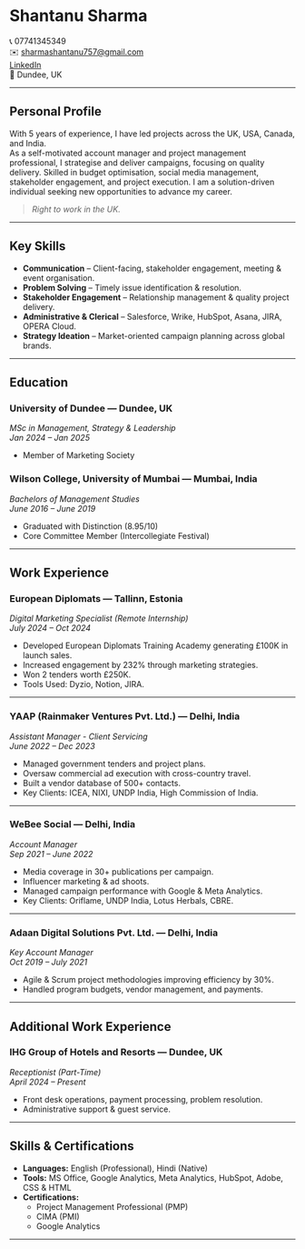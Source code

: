 # Shantanu Sharma

📞 07741345349  
✉️ sharmashantanu757@gmail.com  
[LinkedIn](https://www.linkedin.com/in/sharma-shantanu)  
📍 Dundee, UK  

---

## Personal Profile

With 5 years of experience, I have led projects across the UK, USA, Canada, and India.  
As a self-motivated account manager and project management professional, I strategise and deliver campaigns, focusing on quality delivery. Skilled in budget optimisation, social media management, stakeholder engagement, and project execution. I am a solution-driven individual seeking new opportunities to advance my career.  

> *Right to work in the UK.*

---

## Key Skills

- **Communication** – Client-facing, stakeholder engagement, meeting & event organisation.  
- **Problem Solving** – Timely issue identification & resolution.  
- **Stakeholder Engagement** – Relationship management & quality project delivery.  
- **Administrative & Clerical** – Salesforce, Wrike, HubSpot, Asana, JIRA, OPERA Cloud.  
- **Strategy Ideation** – Market-oriented campaign planning across global brands.

---

## Education

### University of Dundee — Dundee, UK  
*MSc in Management, Strategy & Leadership*  
*Jan 2024 – Jan 2025*  
- Member of Marketing Society  

### Wilson College, University of Mumbai — Mumbai, India  
*Bachelors of Management Studies*  
*June 2016 – June 2019*  
- Graduated with Distinction (8.95/10)  
- Core Committee Member (Intercollegiate Festival)

---

## Work Experience

### European Diplomats — Tallinn, Estonia  
*Digital Marketing Specialist (Remote Internship)*  
*July 2024 – Oct 2024*  

- Developed European Diplomats Training Academy generating £100K in launch sales.  
- Increased engagement by 232% through marketing strategies.  
- Won 2 tenders worth £250K.  
- Tools Used: Dyzio, Notion, JIRA.

---

### YAAP (Rainmaker Ventures Pvt. Ltd.) — Delhi, India  
*Assistant Manager - Client Servicing*  
*June 2022 – Dec 2023*  

- Managed government tenders and project plans.  
- Oversaw commercial ad execution with cross-country travel.  
- Built a vendor database of 500+ contacts.  
- Key Clients: ICEA, NIXI, UNDP India, High Commission of India.

---

### WeBee Social — Delhi, India  
*Account Manager*  
*Sep 2021 – June 2022*  

- Media coverage in 30+ publications per campaign.  
- Influencer marketing & ad shoots.  
- Managed campaign performance with Google & Meta Analytics.  
- Key Clients: Oriflame, UNDP India, Lotus Herbals, CBRE.

---

### Adaan Digital Solutions Pvt. Ltd. — Delhi, India  
*Key Account Manager*  
*Oct 2019 – July 2021*  

- Agile & Scrum project methodologies improving efficiency by 30%.  
- Handled program budgets, vendor management, and payments.

---

## Additional Work Experience

### IHG Group of Hotels and Resorts — Dundee, UK  
*Receptionist (Part-Time)*  
*April 2024 – Present*  

- Front desk operations, payment processing, problem resolution.  
- Administrative support & guest service.

---

## Skills & Certifications

- **Languages:** English (Professional), Hindi (Native)  
- **Tools:** MS Office, Google Analytics, Meta Analytics, HubSpot, Adobe, CSS & HTML  
- **Certifications:**  
  - Project Management Professional (PMP)  
  - CIMA (PMI)  
  - Google Analytics  

---


